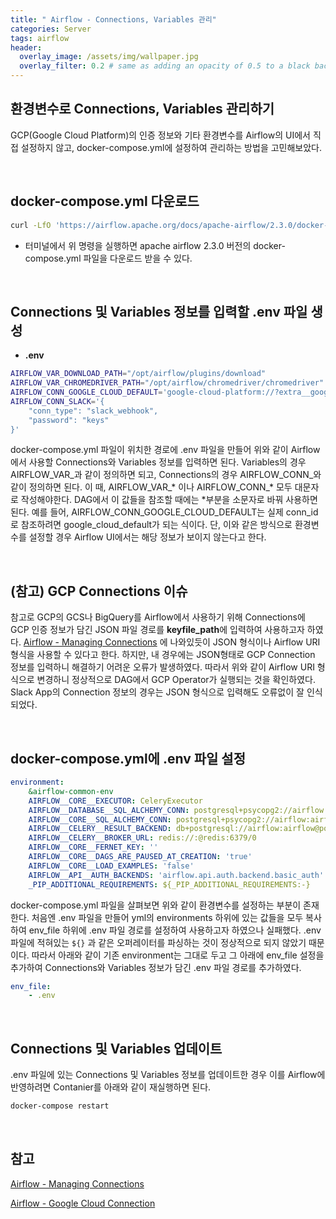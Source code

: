 ```yaml
---
title: " Airflow - Connections, Variables 관리"
categories: Server
tags: airflow
header:
  overlay_image: /assets/img/wallpaper.jpg
  overlay_filter: 0.2 # same as adding an opacity of 0.5 to a black background
---
```


## 환경변수로 Connections, Variables 관리하기

GCP(Google Cloud Platform)의 인증 정보와 기타 환경변수를 Airflow의 UI에서 직접 설정하지 않고, docker-compose.yml에 설정하여 관리하는 방법을 고민해보았다.

<br>

## docker-compose.yml 다운로드

```bash
curl -LfO 'https://airflow.apache.org/docs/apache-airflow/2.3.0/docker-compose.yaml'
```

- 터미널에서 위 명령을 실행하면 apache airflow 2.3.0 버전의 docker-compose.yml 파일을 다운로드 받을 수 있다.

<br>

## Connections 및 Variables 정보를 입력할 .env 파일 생성

- **.env**

```bash
AIRFLOW_VAR_DOWNLOAD_PATH="/opt/airflow/plugins/download"
AIRFLOW_VAR_CHROMEDRIVER_PATH="/opt/airflow/chromedriver/chromedriver"
AIRFLOW_CONN_GOOGLE_CLOUD_DEFAULT='google-cloud-platform://?extra__google_cloud_platform__key_path=/opt/airflow/dags/config/gcp.json&extra__google_cloud_platform__num_retries=5'
AIRFLOW_CONN_SLACK='{
    "conn_type": "slack_webhook",
    "password": "keys"
}'
```

docker-compose.yml 파일이 위치한 경로에 .env 파일을 만들어 위와 같이 Airflow에서 사용할 Connections와 Variables 정보를 입력하면 된다. Variables의 경우 AIRFLOW_VAR_<Variable Name>과 같이 정의하면 되고, Connections의 경우 AIRFLOW_CONN_<Connection ID>와 같이 정의하면 된다. 이 때, AIRFLOW_VAR_* 이나 AIRFLOW_CONN_* 모두 대문자로 작성해야한다. DAG에서 이 값들을 참조할 때에는 *부분을 소문자로 바꿔 사용하면 된다. 예를 들어, AIRFLOW_CONN_GOOGLE_CLOUD_DEFAULT는 실제 conn_id로 참조하려면 google_cloud_default가 되는 식이다. 단, 이와 같은 방식으로 환경변수를 설정할 경우 Airflow UI에서는 해당 정보가 보이지 않는다고 한다.

<br>

## (참고) GCP Connections 이슈

참고로 GCP의 GCS나 BigQuery를 Airflow에서 사용하기 위해 Connections에 GCP 인증 정보가 담긴 JSON 파일 경로를 **keyfile_path**에 입력하여 사용하고자 하였다.  [Airflow - Managing Connections](https://airflow.apache.org/docs/apache-airflow/stable/howto/connection.html) 에 나와있듯이 JSON 형식이나 Airflow URI 형식을 사용할 수 있다고 한다. 하지만, 내 경우에는 JSON형태로 GCP Connection 정보를 입력하니 해결하기 어려운 오류가 발생하였다. 따라서 위와 같이 Airflow URI 형식으로 변경하니 정상적으로 DAG에서 GCP Operator가 실행되는 것을 확인하였다. Slack App의 Connection 정보의 경우는 JSON 형식으로 입력해도 오류없이 잘 인식되었다.

<br>

## docker-compose.yml에 .env 파일 설정

```yaml
environment:
    &airflow-common-env
    AIRFLOW__CORE__EXECUTOR: CeleryExecutor
    AIRFLOW__DATABASE__SQL_ALCHEMY_CONN: postgresql+psycopg2://airflow:airflow@postgres/airflow
    AIRFLOW__CORE__SQL_ALCHEMY_CONN: postgresql+psycopg2://airflow:airflow@postgres/airflow
    AIRFLOW__CELERY__RESULT_BACKEND: db+postgresql://airflow:airflow@postgres/airflow
    AIRFLOW__CELERY__BROKER_URL: redis://:@redis:6379/0
    AIRFLOW__CORE__FERNET_KEY: ''
    AIRFLOW__CORE__DAGS_ARE_PAUSED_AT_CREATION: 'true'
    AIRFLOW__CORE__LOAD_EXAMPLES: 'false'
    AIRFLOW__API__AUTH_BACKENDS: 'airflow.api.auth.backend.basic_auth'
    _PIP_ADDITIONAL_REQUIREMENTS: ${_PIP_ADDITIONAL_REQUIREMENTS:-}
```

docker-compose.yml 파일을 살펴보면 위와 같이 환경변수를 설정하는 부분이 존재한다. 처음엔 .env 파일을 만들어 yml의 environments 하위에 있는 값들을 모두 복사하여 env_file 하위에 .env 파일 경로를 설정하여 사용하고자 하였으나 실패했다. .env 파일에 적혀있는 `${}` 과 같은 오퍼레이터를 파싱하는 것이 정상적으로 되지 않았기 때문이다. 따라서 아래와 같이 기존 environment는 그대로 두고 그 아래에 env_file 설정을 추가하여 Connections와 Variables 정보가 담긴 .env 파일 경로를 추가하였다.

```yaml
env_file:
    - .env
```

<br>

## Connections 및 Variables 업데이트

.env 파일에 있는 Connections 및 Variables 정보를 업데이트한 경우 이를 Airflow에 반영하려면 Contanier를 아래와 같이 재실행하면 된다.

```bash
docker-compose restart
```

<br>

## 참고

[Airflow - Managing Connections](https://airflow.apache.org/docs/apache-airflow/stable/howto/connection.html)

[Airflow - Google Cloud Connection](https://airflow.apache.org/docs/apache-airflow-providers-google/stable/connections/gcp.html)